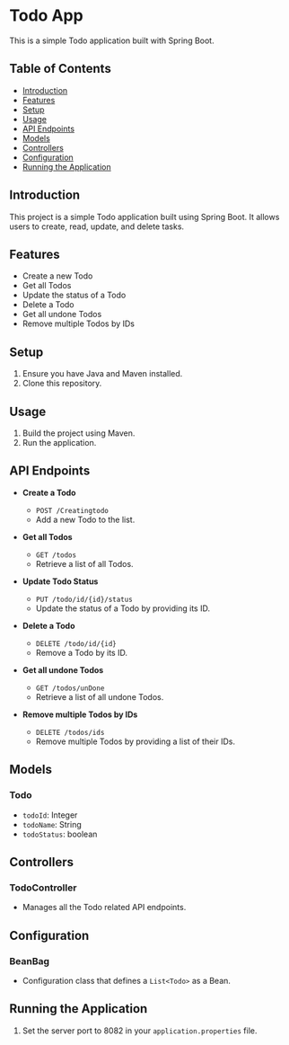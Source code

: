 # Todo App

This is a simple Todo application built with Spring Boot.

## Table of Contents
- [Introduction](#introduction)
- [Features](#features)
- [Setup](#setup)
- [Usage](#usage)
- [API Endpoints](#api-endpoints)
- [Models](#models)
- [Controllers](#controllers)
- [Configuration](#configuration)
- [Running the Application](#running-the-application)

## Introduction
This project is a simple Todo application built using Spring Boot. It allows users to create, read, update, and delete tasks.

## Features
- Create a new Todo
- Get all Todos
- Update the status of a Todo
- Delete a Todo
- Get all undone Todos
- Remove multiple Todos by IDs

## Setup
1. Ensure you have Java and Maven installed.
2. Clone this repository.

## Usage
1. Build the project using Maven.
2. Run the application.

## API Endpoints
- **Create a Todo**
  - `POST /Creatingtodo`
  - Add a new Todo to the list.

- **Get all Todos**
  - `GET /todos`
  - Retrieve a list of all Todos.

- **Update Todo Status**
  - `PUT /todo/id/{id}/status`
  - Update the status of a Todo by providing its ID.

- **Delete a Todo**
  - `DELETE /todo/id/{id}`
  - Remove a Todo by its ID.

- **Get all undone Todos**
  - `GET /todos/unDone`
  - Retrieve a list of all undone Todos.

- **Remove multiple Todos by IDs**
  - `DELETE /todos/ids`
  - Remove multiple Todos by providing a list of their IDs.

## Models
### Todo
- `todoId`: Integer
- `todoName`: String
- `todoStatus`: boolean

## Controllers
### TodoController
- Manages all the Todo related API endpoints.

## Configuration
### BeanBag
- Configuration class that defines a `List<Todo>` as a Bean.

## Running the Application
1. Set the server port to 8082 in your `application.properties` file.
